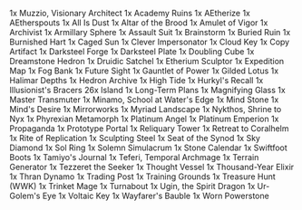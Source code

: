 1x Muzzio, Visionary Architect
1x Academy Ruins
1x AEtherize
1x AEtherspouts
1x All Is Dust
1x Altar of the Brood
1x Amulet of Vigor
1x Archivist
1x Armillary Sphere
1x Assault Suit
1x Brainstorm
1x Buried Ruin
1x Burnished Hart
1x Caged Sun
1x Clever Impersonator
1x Cloud Key
1x Copy Artifact
1x Darksteel Forge
1x Darksteel Plate
1x Doubling Cube
1x Dreamstone Hedron
1x Druidic Satchel
1x Etherium Sculptor
1x Expedition Map
1x Fog Bank
1x Future Sight
1x Gauntlet of Power
1x Gilded Lotus
1x Halimar Depths
1x Hedron Archive
1x High Tide
1x Hurkyl's Recall
1x Illusionist's Bracers
26x Island
1x Long-Term Plans
1x Magnifying Glass
1x Master Transmuter
1x Minamo, School at Water's Edge
1x Mind Stone
1x Mind's Desire
1x Mirrorworks
1x Myriad Landscape
1x Nykthos, Shrine to Nyx
1x Phyrexian Metamorph
1x Platinum Angel
1x Platinum Emperion
1x Propaganda
1x Prototype Portal
1x Reliquary Tower
1x Retreat to Coralhelm
1x Rite of Replication
1x Sculpting Steel
1x Seat of the Synod
1x Sky Diamond
1x Sol Ring
1x Solemn Simulacrum
1x Stone Calendar
1x Swiftfoot Boots
1x Tamiyo's Journal
1x Teferi, Temporal Archmage
1x Terrain Generator
1x Tezzeret the Seeker
1x Thought Vessel
1x Thousand-Year Elixir
1x Thran Dynamo
1x Trading Post
1x Training Grounds
1x Treasure Hunt (WWK)
1x Trinket Mage
1x Turnabout
1x Ugin, the Spirit Dragon
1x Ur-Golem's Eye
1x Voltaic Key
1x Wayfarer's Bauble
1x Worn Powerstone